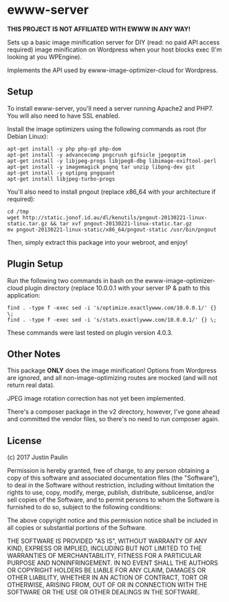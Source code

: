 # ewww-server

**THIS PROJECT IS NOT AFFILIATED WITH EWWW IN ANY WAY!**

Sets up a basic image minification server for DIY (read: no paid API access
required) image minification on Wordpress when your host blocks exec
(I'm looking at you WPEngine).

Implements the API used by ewww-image-optimizer-cloud for Wordpress.

## Setup

To install ewww-server, you'll need a server running Apache2 and PHP7. You will also need to have SSL enabled.

Install the image optimizers using the following commands as root (for Debian Linux):

```
apt-get install -y php php-gd php-dom
apt-get install -y advancecomp pngcrush gifsicle jpegoptim
apt-get install -y libjpeg-progs libjpeg8-dbg libimage-exiftool-perl
apt-get install -y imagemagick pngnq tar unzip libpng-dev git
apt-get install -y optipng pngquant
apt-get install libjpeg-turbo-progs
```

You'll also need to install pngout (replace x86_64 with your architecture if required):

```
cd /tmp
wget http://static.jonof.id.au/dl/kenutils/pngout-20130221-linux-static.tar.gz && tar xvf pngout-20130221-linux-static.tar.gz
mv pngout-20130221-linux-static/x86_64/pngout-static /usr/bin/pngout
```

Then, simply extract this package into your webroot, and enjoy!

## Plugin Setup

Run the following two commands in bash on the ewww-image-optimizer-cloud
plugin directory (replace 10.0.0.1 with your server IP & path to this
application:

```
find . -type f -exec sed -i 's/optimize.exactlywww.com/10.0.0.1/' {} \;
find . -type f -exec sed -i 's/stats.exactlywww.com/10.0.0.1/' {} \;
```

These commands were last tested on plugin version 4.0.3.

## Other Notes

This package **ONLY** does the image minification! Options from Wordpress
are ignored, and all non-image-optimizing routes are mocked (and will not
return real data).

JPEG image rotation correction has not yet been implemented.

There's a composer package in the v2 directory, however, I've gone ahead
and committed the vendor files, so there's no need to run composer again.

## License

(c) 2017 Justin Paulin

Permission is hereby granted, free of charge, to any person obtaining a copy of this software and associated documentation files (the "Software"), to deal in the Software without restriction, including without limitation the rights to use, copy, modify, merge, publish, distribute, sublicense, and/or sell copies of the Software, and to permit persons to whom the Software is furnished to do so, subject to the following conditions:

The above copyright notice and this permission notice shall be included in all copies or substantial portions of the Software.

THE SOFTWARE IS PROVIDED "AS IS", WITHOUT WARRANTY OF ANY KIND, EXPRESS OR IMPLIED, INCLUDING BUT NOT LIMITED TO THE WARRANTIES OF MERCHANTABILITY, FITNESS FOR A PARTICULAR PURPOSE AND NONINFRINGEMENT. IN NO EVENT SHALL THE AUTHORS OR COPYRIGHT HOLDERS BE LIABLE FOR ANY CLAIM, DAMAGES OR OTHER LIABILITY, WHETHER IN AN ACTION OF CONTRACT, TORT OR OTHERWISE, ARISING FROM, OUT OF OR IN CONNECTION WITH THE SOFTWARE OR THE USE OR OTHER DEALINGS IN THE SOFTWARE.

